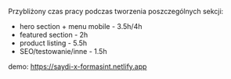 Przybliżony czas pracy podczas tworzenia poszczególnych sekcji:

* hero section + menu mobile - 3.5h/4h
* featured section - 2h
* product listing - 5.5h
* SEO/testowanie/inne - 1.5h


demo: https://saydi-x-formasint.netlify.app